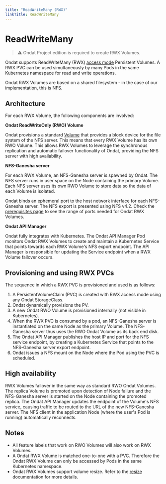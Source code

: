 ```yaml
---
title: "ReadWriteMany (RWX)"
linkTitle: ReadWriteMany
---
```


# ReadWriteMany

> ⚠️ Ondat Project edition is required to create RWX Volumes.

Ondat supports ReadWriteMany (RWX) [access
mode](https://kubernetes.io/docs/concepts/storage/persistent-volumes/#access-modes)
Persistent Volumes. A RWX PVC can be used simultaneously by many Pods in the
same Kubernetes namespace for read and write operations.

Ondat RWX Volumes are based on a shared filesystem - in the case of our
implementation, this is NFS.

## Architecture

For each RWX Volume, the following components are involved: 

**Ondat ReadWriteOnly (RWO) Volume**

Ondat provisions a standard [Volume](/docs/concepts/volumes) that provides 
a block device for the file system of the NFS server. This
means that every RWX Volume has its own RWO Volume. This allows RWX Volumes to
leverage the synchronous replication and automatic failover functionality of
Ondat, providing the NFS server with high availability.

**NFS-Ganesha server**

For each RWX Volume, an NFS-Ganesha server is spawned by Ondat. The NFS
server runs in user space on the Node containing the primary Volume. Each NFS
server uses its own RWO Volume to store data so the data of each Volume is
isolated.

Ondat binds an ephemeral port to the host network interface for each
NFS-Ganesha server. The NFS export is presented using NFS v4.2. Check the
[prerequisites page](/docs/prerequisites/firewalls) to see the
range of ports needed for Ondat RWX Volumes.

**Ondat API Manager**

Ondat fully integrates with Kubernetes. The Ondat API Manager Pod
monitors Ondat RWX Volumes to create and maintain a Kubernetes Service
that points towards each RWX Volume's NFS export endpoint. The API Manager is
responsible for updating the Service endpoint when a RWX Volume failover
occurs.

## Provisioning and using RWX PVCs

The sequence in which a RWX PVC is provisioned and used is as follows:

1. A PersistentVolumeClaim (PVC) is created with RWX access mode using any
   Ondat StorageClass.
2. Ondat dynamically provisions the PV.
3. A new Ondat RWO Volume is provisioned internally (not visible in
   Kubernetes).
4. When the RWX PVC is consumed by a pod, an NFS-Ganesha server is instantiated
   on the same Node as the primary Volume. The NFS-Ganesha server thus uses the
   RWO Ondat Volume as its back end disk.
5. The Ondat API Manager publishes the host IP and port for the NFS service
   endpoint, by creating a Kubernetes Service that points to the NFS-Ganesha
   server export endpoint.
6. Ondat issues a NFS mount on the Node where the Pod using the PVC is
   scheduled.

## High availability

RWX Volumes failover in the same way as standard RWO Ondat Volumes. The
replica Volume is promoted upon detection of Node failure and the NFS-Ganesha
server is started on the Node containing the promoted replica. The Ondat
API Manager updates the endpoint of the Volume's NFS service, causing traffic
to be routed to the URL of the new NFS-Ganesha server. The NFS client in the
application Node (where the user's Pod is running) automatically reconnects.

## Notes

- All feature labels that work on RWO Volumes will also work on RWX Volumes.
- A Ondat RWX Volume is matched one-to-one with a PVC. Therefore the
  Ondat RWX Volume can only be accessed by Pods in the same Kubernetes
  namespace.
- Ondat RWX Volumes support volume resize. Refer to the [resize](/docs/operations/resize") 
documentation for more details.
